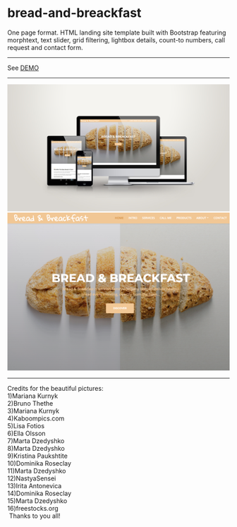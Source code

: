 # bread-and-breackfast
One page format. HTML landing site template built with Bootstrap featuring morphtext, text slider, grid filtering, lightbox details, count-to numbers, call request and contact form.<br/>
<hr>
<p>See <a href="https://agusprats.github.io/bread-and-breackfast/" target="new">DEMO</a>
<br/>
<hr>
<img src="mockupb&b.jpg">
<img src="b&b.png">
<hr>
Credits for the beautiful pictures:<br/>
1)Mariana Kurnyk<br/>
2)Bruno Thethe<br/>
3)Mariana Kurnyk<br/>
4)Kaboompics.com<br/>
5)Lisa Fotios<br/>
6)Ella Olsson<br/>
7)Marta Dzedyshko<br/>
8)Marta Dzedyshko<br/>
9)Kristina Paukshtite<br/>
10)Dominika Roseclay<br/>
11)Marta Dzedyshko<br/>
12)NastyaSensei<br/>
13)Irita Antonevica<br/>
14)Dominika Roseclay<br/>
15)Marta Dzedyshko<br/>
16)freestocks.org<br/>
 Thanks to you all!


